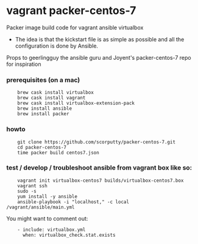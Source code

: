 # vagrant packer-centos-7
Packer image build code for vagrant ansible virtualbox

- The idea is that the kickstart file is as simple as possible and all the configuration is done by Ansible.

Props to geerlingguy the ansible guru and Joyent's packer-centos-7 repo for inspiration

### prerequisites (on a mac)
```
    brew cask install virtualbox
    brew cask install vagrant
    brew cask install virtualbox-extension-pack
    brew install ansible
    brew install packer
```

### howto
```
    git clone https://github.com/scorputty/packer-centos-7.git
    cd packer-centos-7
    time packer build centos7.json
```

### test / develop / troubleshoot ansible from vagrant box like so:
```
    vagrant init virtualbox-centos7 builds/virtualbox-centos7.box
    vagrant ssh
    sudo -s
    yum install -y ansible
    ansible-playbook -i "localhost," -c local /vagrant/ansible/main.yml
```
You might want to comment out:
```
    - include: virtualbox.yml
      when: virtualbox_check.stat.exists
```  
